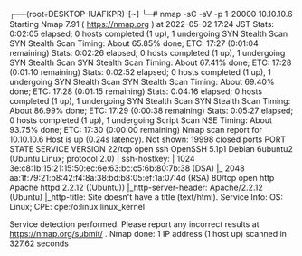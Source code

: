 ┌──(root💀DESKTOP-IUAFKPR)-[~]
└─# nmap -sC -sV -p 1-20000 10.10.10.6
Starting Nmap 7.91 ( https://nmap.org ) at 2022-05-02 17:24 JST
Stats: 0:02:05 elapsed; 0 hosts completed (1 up), 1 undergoing SYN Stealth Scan
SYN Stealth Scan Timing: About 65.85% done; ETC: 17:27 (0:01:04 remaining)
Stats: 0:02:26 elapsed; 0 hosts completed (1 up), 1 undergoing SYN Stealth Scan
SYN Stealth Scan Timing: About 67.41% done; ETC: 17:28 (0:01:10 remaining)
Stats: 0:02:52 elapsed; 0 hosts completed (1 up), 1 undergoing SYN Stealth Scan
SYN Stealth Scan Timing: About 69.40% done; ETC: 17:28 (0:01:15 remaining)
Stats: 0:04:16 elapsed; 0 hosts completed (1 up), 1 undergoing SYN Stealth Scan
SYN Stealth Scan Timing: About 86.99% done; ETC: 17:29 (0:00:38 remaining)
Stats: 0:05:27 elapsed; 0 hosts completed (1 up), 1 undergoing Script Scan
NSE Timing: About 93.75% done; ETC: 17:30 (0:00:00 remaining)
Nmap scan report for 10.10.10.6
Host is up (0.24s latency).
Not shown: 19998 closed ports
PORT   STATE SERVICE VERSION
22/tcp open  ssh     OpenSSH 5.1p1 Debian 6ubuntu2 (Ubuntu Linux; protocol 2.0)
| ssh-hostkey: 
|   1024 3e:c8:1b:15:21:15:50:ec:6e:63:bc:c5:6b:80:7b:38 (DSA)
|_  2048 aa:1f:79:21:b8:42:f4:8a:38:bd:b8:05:ef:1a:07:4d (RSA)
80/tcp open  http    Apache httpd 2.2.12 ((Ubuntu))
|_http-server-header: Apache/2.2.12 (Ubuntu)
|_http-title: Site doesn't have a title (text/html).
Service Info: OS: Linux; CPE: cpe:/o:linux:linux_kernel

Service detection performed. Please report any incorrect results at https://nmap.org/submit/ .
Nmap done: 1 IP address (1 host up) scanned in 327.62 seconds
